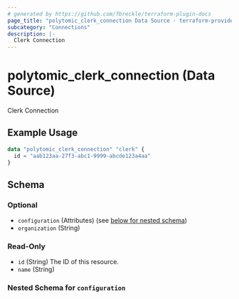 ```yaml
---
# generated by https://github.com/fbreckle/terraform-plugin-docs
page_title: "polytomic_clerk_connection Data Source - terraform-provider-polytomic"
subcategory: "Connections"
description: |-
  Clerk Connection
---
```


# polytomic_clerk_connection (Data Source)

Clerk Connection

## Example Usage

```terraform
data "polytomic_clerk_connection" "clerk" {
  id = "aab123aa-27f3-abc1-9999-abcde123a4aa"
}
```

<!-- schema generated by tfplugindocs -->
## Schema

### Optional

- `configuration` (Attributes) (see [below for nested schema](#nestedatt--configuration))
- `organization` (String)

### Read-Only

- `id` (String) The ID of this resource.
- `name` (String)

<a id="nestedatt--configuration"></a>
### Nested Schema for `configuration`


